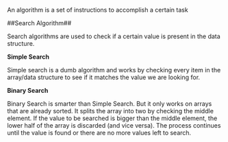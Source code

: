 An algorithm is a set of instructions to accomplish a certain task

##Search Algorithm##

Search algorithms are used to check if a certain value is present in the data structure.


**Simple Search**

Simple search is a dumb algorithm and works by checking every item in the array/data structure to see if it matches the value we are looking for.

**Binary Search**

Binary Search is smarter than Simple Search. But it only works on arrays that are already sorted. It splits the array into two by checking the middle element. If the value to be searched is bigger than the middle element, the lower half of the array is discarded (and vice versa). The process continues until the value is found or there are no more values left to search.